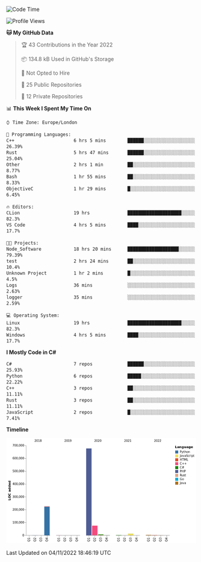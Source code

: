 <!--START_SECTION:waka-->
![Code Time](http://img.shields.io/badge/Code%20Time-358%20hrs%205%20mins-blue)

![Profile Views](http://img.shields.io/badge/Profile%20Views-0-blue)

**🐱 My GitHub Data** 

> 🏆 43 Contributions in the Year 2022
 > 
> 📦 134.8 kB Used in GitHub's Storage 
 > 
> 🚫 Not Opted to Hire
 > 
> 📜 25 Public Repositories 
 > 
> 🔑 12 Private Repositories  
 > 
📊 **This Week I Spent My Time On** 

```text
⌚︎ Time Zone: Europe/London

💬 Programming Languages: 
C++                      6 hrs 5 mins        ██████░░░░░░░░░░░░░░░░░░░   26.39% 
Rust                     5 hrs 47 mins       ██████░░░░░░░░░░░░░░░░░░░   25.04% 
Other                    2 hrs 1 min         ██░░░░░░░░░░░░░░░░░░░░░░░   8.77% 
Bash                     1 hr 55 mins        ██░░░░░░░░░░░░░░░░░░░░░░░   8.33% 
ObjectiveC               1 hr 29 mins        █░░░░░░░░░░░░░░░░░░░░░░░░   6.45%

🔥 Editors: 
CLion                    19 hrs              ████████████████████░░░░░   82.3% 
VS Code                  4 hrs 5 mins        ████░░░░░░░░░░░░░░░░░░░░░   17.7%

🐱‍💻 Projects: 
Node_Software            18 hrs 20 mins      ███████████████████░░░░░░   79.39% 
test                     2 hrs 24 mins       ██░░░░░░░░░░░░░░░░░░░░░░░   10.4% 
Unknown Project          1 hr 2 mins         █░░░░░░░░░░░░░░░░░░░░░░░░   4.5% 
Logs                     36 mins             ░░░░░░░░░░░░░░░░░░░░░░░░░   2.63% 
logger                   35 mins             ░░░░░░░░░░░░░░░░░░░░░░░░░   2.59%

💻 Operating System: 
Linux                    19 hrs              ████████████████████░░░░░   82.3% 
Windows                  4 hrs 5 mins        ████░░░░░░░░░░░░░░░░░░░░░   17.7%

```

**I Mostly Code in C#** 

```text
C#                       7 repos             ██████░░░░░░░░░░░░░░░░░░░   25.93% 
Python                   6 repos             █████░░░░░░░░░░░░░░░░░░░░   22.22% 
C++                      3 repos             ██░░░░░░░░░░░░░░░░░░░░░░░   11.11% 
Rust                     3 repos             ██░░░░░░░░░░░░░░░░░░░░░░░   11.11% 
JavaScript               2 repos             █░░░░░░░░░░░░░░░░░░░░░░░░   7.41%

```


**Timeline**

![Chart not found](https://raw.githubusercontent.com/Jirubizu/Jirubizu/master/charts/bar_graph.png) 


 Last Updated on 04/11/2022 18:46:19 UTC
<!--END_SECTION:waka-->